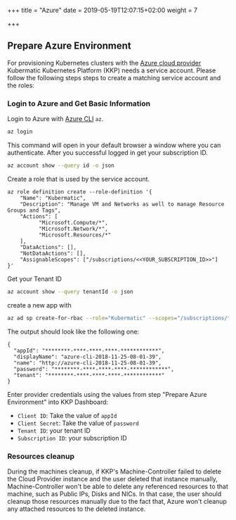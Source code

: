 +++
title = "Azure"
date = 2019-05-19T12:07:15+02:00
weight = 7

+++

## Prepare Azure Environment

For provisioning Kubernetes clusters with the [Azure cloud provider](https://github.com/kubermatic/machine-controller/tree/master/pkg/cloudprovider/provider/azure) Kubermatic Kubernetes Platform (KKP) needs a service account. Please follow the following steps steps to create a matching service account and the roles:

### Login to Azure and Get Basic Information

Login to Azure with [Azure CLI](https://docs.microsoft.com/en-us/cli/azure/?view=azure-cli-latest) `az`.

```bash
az login
```

This command will open in your default browser a window where you can authenticate. After you successful logged in get your subscription ID.

```bash
az account show --query id -o json
```

Create a role that is used by the service account.

``` 
az role definition create --role-definition '{
    "Name": "Kubermatic",
    "Description": "Manage VM and Networks as well to manage Resource Groups and Tags",
    "Actions": [
          "Microsoft.Compute/*",
          "Microsoft.Network/*",
          "Microsoft.Resources/*"
    ],
    "DataActions": [],
    "NotDataActions": [],
    "AssignableScopes": ["/subscriptions/<<YOUR_SUBSCRIPTION_ID>>"] 
}'

``` 

Get your Tenant ID

```bash
az account show --query tenantId -o json
```

create a new app with

```bash
az ad sp create-for-rbac --role="Kubermatic" --scopes="/subscriptions/********-****-****-****-************"
```

The output should look like the following one:

```text
{
  "appId": "********-****-****-****-************",
  "displayName": "azure-cli-2018-11-25-08-01-39",
  "name": "http://azure-cli-2018-11-25-08-01-39",
  "password": "********-****-****-****-************",
  "tenant": "********-****-****-****-************"
}
```

Enter provider credentials using the values from step "Prepare Azure Environment" into KKP Dashboard:

  - `Client ID`: Take the value of `appId`
  - `Client Secret`: Take the value of `password`
  - `Tenant ID`: your tenant ID
  - `Subscription ID`: your subscription ID

### Resources cleanup
During the machines cleanup, if KKP's Machine-Controller failed to delete the Cloud Provider instance and the user deleted
that instance manually, Machine-Controller won't be able to delete any referenced resources to that machine, such as Public 
IPs, Disks and NICs. In that case, the user should cleanup those resources manually due to the fact that, Azure won't cleanup
any attached resources to the deleted instance.  